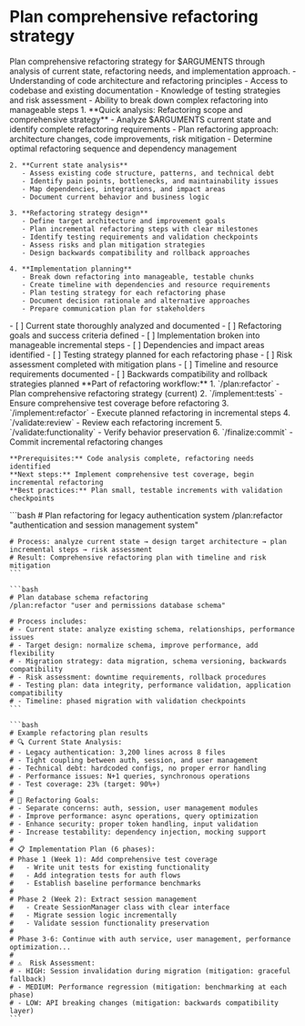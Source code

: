 # Plan comprehensive refactoring strategy

<instructions>
  <context>
    Plan comprehensive refactoring strategy for $ARGUMENTS through analysis of current state, refactoring needs, and implementation approach.
  </context>

  <requirements>
    - Understanding of code architecture and refactoring principles
    - Access to codebase and existing documentation
    - Knowledge of testing strategies and risk assessment
    - Ability to break down complex refactoring into manageable steps
  </requirements>

  <execution>
    1. **Quick analysis: Refactoring scope and comprehensive strategy**
       - Analyze $ARGUMENTS current state and identify complete refactoring requirements
       - Plan refactoring approach: architecture changes, code improvements, risk mitigation
       - Determine optimal refactoring sequence and dependency management

    2. **Current state analysis**
       - Assess existing code structure, patterns, and technical debt
       - Identify pain points, bottlenecks, and maintainability issues
       - Map dependencies, integrations, and impact areas
       - Document current behavior and business logic

    3. **Refactoring strategy design**
       - Define target architecture and improvement goals
       - Plan incremental refactoring steps with clear milestones
       - Identify testing requirements and validation checkpoints
       - Assess risks and plan mitigation strategies
       - Design backwards compatibility and rollback approaches

    4. **Implementation planning**
       - Break down refactoring into manageable, testable chunks
       - Create timeline with dependencies and resource requirements
       - Plan testing strategy for each refactoring phase
       - Document decision rationale and alternative approaches
       - Prepare communication plan for stakeholders
  </execution>

  <validation>
    - [ ] Current state thoroughly analyzed and documented
    - [ ] Refactoring goals and success criteria defined
    - [ ] Implementation broken into manageable incremental steps
    - [ ] Dependencies and impact areas identified
    - [ ] Testing strategy planned for each refactoring phase
    - [ ] Risk assessment completed with mitigation plans
    - [ ] Timeline and resource requirements documented
    - [ ] Backwards compatibility and rollback strategies planned
  </validation>

  <workflow>
    **Part of refactoring workflow:**
    1. `/plan:refactor` - Plan comprehensive refactoring strategy (current)
    2. `/implement:tests` - Ensure comprehensive test coverage before refactoring
    3. `/implement:refactor` - Execute planned refactoring in incremental steps
    4. `/validate:review` - Review each refactoring increment
    5. `/validate:functionality` - Verify behavior preservation
    6. `/finalize:commit` - Commit incremental refactoring changes

    **Prerequisites:** Code analysis complete, refactoring needs identified
    **Next steps:** Implement comprehensive test coverage, begin incremental refactoring
    **Best practices:** Plan small, testable increments with validation checkpoints
  </workflow>

  <examples>
    ```bash
    # Plan refactoring for legacy authentication system
    /plan:refactor "authentication and session management system"

    # Process: analyze current state → design target architecture → plan incremental steps → risk assessment
    # Result: Comprehensive refactoring plan with timeline and risk mitigation
    ```

    ```bash
    # Plan database schema refactoring
    /plan:refactor "user and permissions database schema"

    # Process includes:
    # - Current state: analyze existing schema, relationships, performance issues
    # - Target design: normalize schema, improve performance, add flexibility
    # - Migration strategy: data migration, schema versioning, backwards compatibility
    # - Risk assessment: downtime requirements, rollback procedures
    # - Testing plan: data integrity, performance validation, application compatibility
    # - Timeline: phased migration with validation checkpoints
    ```

    ```bash
    # Example refactoring plan results
    # 🔍 Current State Analysis:
    # - Legacy authentication: 3,200 lines across 8 files
    # - Tight coupling between auth, session, and user management
    # - Technical debt: hardcoded configs, no proper error handling
    # - Performance issues: N+1 queries, synchronous operations
    # - Test coverage: 23% (target: 90%+)
    # 
    # 🎯 Refactoring Goals:
    # - Separate concerns: auth, session, user management modules
    # - Improve performance: async operations, query optimization
    # - Enhance security: proper token handling, input validation
    # - Increase testability: dependency injection, mocking support
    # 
    # 📋 Implementation Plan (6 phases):
    # Phase 1 (Week 1): Add comprehensive test coverage
    #   - Write unit tests for existing functionality
    #   - Add integration tests for auth flows
    #   - Establish baseline performance benchmarks
    # 
    # Phase 2 (Week 2): Extract session management
    #   - Create SessionManager class with clear interface
    #   - Migrate session logic incrementally
    #   - Validate session functionality preservation
    # 
    # Phase 3-6: Continue with auth service, user management, performance optimization...
    # 
    # ⚠️  Risk Assessment:
    # - HIGH: Session invalidation during migration (mitigation: graceful fallback)
    # - MEDIUM: Performance regression (mitigation: benchmarking at each phase)
    # - LOW: API breaking changes (mitigation: backwards compatibility layer)
    ```

  </examples>
</instructions>